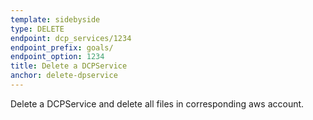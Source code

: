 ```yaml
---
template: sidebyside
type: DELETE
endpoint: dcp_services/1234
endpoint_prefix: goals/
endpoint_option: 1234
title: Delete a DCPService
anchor: delete-dpservice
---
```

Delete a DCPService and delete all files in corresponding aws account.

